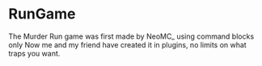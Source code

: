 # RunGame
The Murder Run game was first made by NeoMC_ using command blocks only
Now me and my friend have created it in plugins, no limits on what traps you want.
